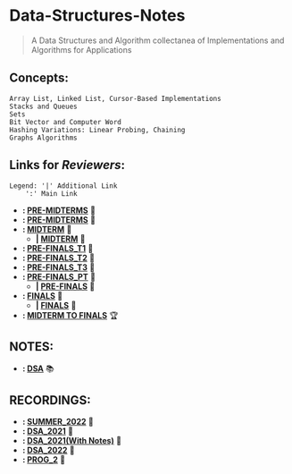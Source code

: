 # Data-Structures-Notes
> A Data Structures and Algorithm collectanea of Implementations and Algorithms for Applications
## Concepts:
```
Array List, Linked List, Cursor-Based Implementations
Stacks and Queues
Sets
Bit Vector and Computer Word
Hashing Variations: Linear Probing, Chaining
Graphs Algorithms
```

## Links for _Reviewers_:

```
Legend: '|' Additional Link
	':' Main Link
```
- **: [PRE-MIDTERMS](https://forms.gle/WjJ78RewQBvcccHi8)** :blue_book:
- **: [PRE-MIDTERMS](https://forms.gle/1cmLXqfXnmdXGPF86)** :blue_book:
- **: [MIDTERM](https://forms.gle/baKLYq7wn3zyps9DA)** :green_book:
	- **| [MIDTERM](https://forms.gle/eVkXDHtetxqujmuA9)** :green_book:
- **: [PRE-FINALS_T1](https://forms.gle/8NpvPHPWPNFwtku37)** :orange_book:
- **: [PRE-FINALS_T2](https://forms.gle/5dYubo5ojZoLsda76)** :orange_book:
- **: [PRE-FINALS_T3](https://forms.gle/rjYaAA4VvMK9yXXCA)** :orange_book:
- **: [PRE-FINALS_PT](https://forms.gle/W37ArEoarAVtYpxt9)** :orange_book:
	- **| [PRE-FINALS](https://forms.gle/kkeQHX8ev6637tCK7)** :orange_book:
- **: [FINALS](https://forms.gle/NdL7ATZabBwj88bw8)** :closed_book:
	- **| [FINALS](https://forms.gle/Ja3eTCGX3zSdHDtM6)** :closed_book:
- **: [MIDTERM TO FINALS](https://forms.gle/RHuFqzrDRYEEY4oy6)** :trophy:
## NOTES: 
- **: [DSA](https://drive.google.com/drive/folders/1NGNpS0llsmSxVVeX6CZ_0rJLSwSJ7QJW)** :books:
## RECORDINGS:
- **: [SUMMER_2022](https://drive.google.com/drive/folders/1cuSG7Y5aTcbSQKc1gp7vmxzZkh_YvjSv)** :camera_flash:
- **: [DSA_2021](https://drive.google.com/drive/u/0/folders/1UrpMsXDRsGe4VTb8LlFubACZ14pYuFnH)** :camera_flash:
- **: [DSA_2021(With Notes)](https://drive.google.com/drive/folders/1AWitMbTVKn1JQSGTW3xvm7JZbrIU0_4g)** :camera_flash:
- **: [DSA_2022](https://drive.google.com/drive/folders/1YtKsVFoANhRi3HGBYqtB3gqLpX_8Ewzv)** :camera_flash:
- **: [PROG_2](https://drive.google.com/drive/folders/15Bg7bUcTwN1WEqgdOjsnkE5Hyv6caNTt)** :camera_flash:

